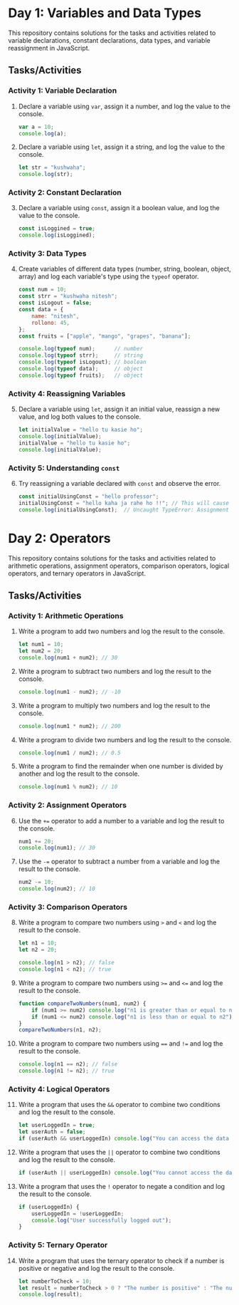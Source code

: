 # Day 1: Variables and Data Types

This repository contains solutions for the tasks and activities related to variable declarations, constant declarations, data types, and variable reassignment in JavaScript.

## Tasks/Activities

### Activity 1: Variable Declaration

1. Declare a variable using `var`, assign it a number, and log the value to the console.
    ```javascript
    var a = 10;
    console.log(a);
    ```

2. Declare a variable using `let`, assign it a string, and log the value to the console.
    ```javascript
    let str = "kushwaha";
    console.log(str);
    ```

### Activity 2: Constant Declaration

3. Declare a variable using `const`, assign it a boolean value, and log the value to the console.
    ```javascript
    const isLoggined = true; 
    console.log(isLoggined);
    ```

### Activity 3: Data Types

4. Create variables of different data types (number, string, boolean, object, array) and log each variable's type using the `typeof` operator.
    ```javascript
    const num = 10;
    const strr = "kushwaha nitesh"; 
    const isLogout = false;
    const data = {
        name: "nitesh",
        rollono: 45,
    };
    const fruits = ["apple", "mango", "grapes", "banana"];

    console.log(typeof num);      // number
    console.log(typeof strr);     // string
    console.log(typeof isLogout); // boolean
    console.log(typeof data);     // object
    console.log(typeof fruits);   // object
    ```

### Activity 4: Reassigning Variables

5. Declare a variable using `let`, assign it an initial value, reassign a new value, and log both values to the console.
    ```javascript
    let initialValue = "hello tu kasie ho";
    console.log(initialValue);
    initialValue = "hello tu kasie ho";
    console.log(initialValue);
    ```

### Activity 5: Understanding `const`

6. Try reassigning a variable declared with `const` and observe the error.
    ```javascript
    const initialUsingConst = "hello professor";
    initialUsingConst = "hello kaha ja rahe ho !!"; // This will cause an error
    console.log(initialUsingConst);  // Uncaught TypeError: Assignment to constant variable.
    ```

# Day 2: Operators

This repository contains solutions for the tasks and activities related to arithmetic operations, assignment operators, comparison operators, logical operators, and ternary operators in JavaScript.

## Tasks/Activities

### Activity 1: Arithmetic Operations

1. Write a program to add two numbers and log the result to the console.
    ```javascript
    let num1 = 10;
    let num2 = 20; 
    console.log(num1 + num2); // 30
    ```

2. Write a program to subtract two numbers and log the result to the console.
    ```javascript
    console.log(num1 - num2); // -10
    ```

3. Write a program to multiply two numbers and log the result to the console.
    ```javascript
    console.log(num1 * num2); // 200
    ```

4. Write a program to divide two numbers and log the result to the console.
    ```javascript
    console.log(num1 / num2); // 0.5
    ```

5. Write a program to find the remainder when one number is divided by another and log the result to the console.
    ```javascript
    console.log(num1 % num2); // 10
    ```

### Activity 2: Assignment Operators

6. Use the `+=` operator to add a number to a variable and log the result to the console.
    ```javascript
    num1 += 20;
    console.log(num1); // 30
    ```

7. Use the `-=` operator to subtract a number from a variable and log the result to the console.
    ```javascript
    num2 -= 10;
    console.log(num2); // 10
    ```

### Activity 3: Comparison Operators

8. Write a program to compare two numbers using `>` and `<` and log the result to the console.
    ```javascript
    let n1 = 10;
    let n2 = 20;

    console.log(n1 > n2); // false
    console.log(n1 < n2); // true
    ```

9. Write a program to compare two numbers using `>=` and `<=` and log the result to the console.
    ```javascript
    function compareTwoNumbers(num1, num2) {
        if (num1 >= num2) console.log("n1 is greater than or equal to n2");
        if (num1 <= num2) console.log("n1 is less than or equal to n2");
    }
    compareTwoNumbers(n1, n2);
    ```

10. Write a program to compare two numbers using `==` and `!=` and log the result to the console.
    ```javascript
    console.log(n1 == n2); // false
    console.log(n1 != n2); // true
    ```

### Activity 4: Logical Operators

11. Write a program that uses the `&&` operator to combine two conditions and log the result to the console.
    ```javascript
    let userLoggedIn = true;
    let userAuth = false;
    if (userAuth && userLoggedIn) console.log("You can access the data from the backend");
    ```

12. Write a program that uses the `||` operator to combine two conditions and log the result to the console.
    ```javascript
    if (userAuth || userLoggedIn) console.log("You cannot access the data from the backend");
    ```

13. Write a program that uses the `!` operator to negate a condition and log the result to the console.
    ```javascript
    if (userLoggedIn) {
        userLoggedIn = !userLoggedIn;
        console.log("User successfully logged out");
    }
    ```

### Activity 5: Ternary Operator

14. Write a program that uses the ternary operator to check if a number is positive or negative and log the result to the console.
    ```javascript
    let numberToCheck = 10;
    let result = numberToCheck > 0 ? "The number is positive" : "The number is negative";
    console.log(result);
    ```
